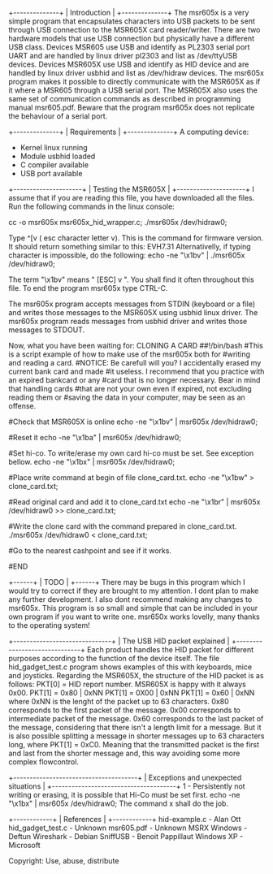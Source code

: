 +--------------+
| Introduction |
+--------------+
The msr605x is a very simple program that encapsulates characters
into USB packets to be sent through USB connection to the MSR605X card
reader/writer. There are two hardware models that use USB connection but
physically have a different USB class.
Devices MSR605 use USB and identify as PL2303 serial port UART and
are handled by linux driver pl2303 and list as /dev/ttyUSB devices.
Devices MSR605X use USB and identify as HID device and are handled by
linux driver usbhid and list as /dev/hidraw devices.
The msr605x program makes it possible to directly communicate
with the MSR605X as if it where a MSR605 through a USB serial port. 
The MSR605X also uses the same set of communication commands as described 
in programming manual msr605.pdf. Beware that the program msr605x does not
replicate the behaviour of a serial port.

+--------------+
| Requirements |
+--------------+
A computing device:
 - Kernel linux running
 - Module usbhid loaded
 - C compiler available
 - USB port available
 

+---------------------+
| Testing the MSR605X |
+---------------------+
I assume that if you are reading this file, you have downloaded all
the files. Run the following commands in the linux console:

cc -o msr605x msr605x_hid_wrapper.c; 
./msr605x /dev/hidraw0;

Type ^[v ( esc character letter v). This is the command for firmware 
version. It should return something similar to this: EVH7.31
Alternativelly, if typing character <ESC> is impossible, do the
following:
echo -ne "\x1bv" | ./msr605x /dev/hidraw0;

The term "\x1bv" means " [ESC] v ". You shall find it often throughout
this file. To end the program msr605x type CTRL-C.

The msr605x program accepts messages from STDIN (keyboard or a file) and writes
those messages to the MSR605X using usbhid linux driver.
The msr605x program reads messages from usbhid driver and writes those messages
to STDOUT.

Now, what you have been waiting for: CLONING A CARD
##!/bin/bash
#This is a script example of how to make use of the msr605x both for
#writing and reading a card.
#NOTICE: Be carefull will you? I accidentally erased my current bank card and made
#it useless. I recommend that you practice with an expired bankcard or any
#card that is no longer necessary. Bear in mind that handling cards
#that are not your own even if expired, not excluding reading them or
#saving the data in your computer, may be seen as an offense.

#Check that MSR605X is online
echo -ne "\x1bv" | msr605x /dev/hidraw0; 

#Reset it
echo -ne "\x1ba" | msr605x /dev/hidraw0;

#Set hi-co. To write/erase my own card hi-co must be set. See exception bellow.
echo -ne "\x1bx" | msr605x /dev/hidraw0;

#Place write command at begin of file clone_card.txt.
echo -ne "\x1bw" > clone_card.txt;

#Read original card and add it to clone_card.txt
echo -ne "\x1br" | msr605x /dev/hidraw0 >> clone_card.txt;

#Write the clone card with the command prepared in clone_card.txt.
./msr605x /dev/hidraw0 < clone_card.txt;

#Go to the nearest cashpoint and see if it works.

#END


+------+
| TODO |
+------+
There may be bugs in this program which I would try to correct if
they are brought to my attention. I dont plan to make any
further development. I also dont recommend making any changes to
msr605x. This program is so small and simple that can be included in
your own program if you want to write one. msr650x  works lovelly,
many thanks to the operating system!


+------------------------------+
| The USB HID packet explained |
+------------------------------+
Each product handles the HID packet for different purposes according
to the function of the device itself. The file hid_gadget_test.c program shows 
examples of this with keyboards, mice and joysticks.
Regarding the MSR605X, the structure of the HID packet is as follows:
PKT[0] = HID report number. MSR605X is happy with it always 0x00.
PKT[1] = 0x80 | 0xNN 
PKT[1] = 0X00 | 0xNN
PKT[1] = 0x60 | 0xNN where 0xNN is the lenght of the packet up to 63 characters.
0x80 corresponds to the first packet of the message.
0x00 corresponds to intermediate packet of the message.
0x60 corresponds to the last packet of the message, considering that
there isn't a length limit for a message.
But it is also possible splitting a message in shorter messages up to
63 characters long, where PKT[1] = 0xC0. Meaning that the transmitted packet 
is the first and last from the shorter message and, this way avoiding some 
more complex flowcontrol.


+--------------------------------------+
| Exceptions and unexpected situations |
+--------------------------------------+
1 - Persistently not writing or erasing, it is possible that Hi-Co must be set first.
echo -ne "\x1bx" | msr605x /dev/hidraw0;
The command <Esc> x shall do the job.


+------------+
| References |
+------------+
hid-example.c - Alan Ott
hid_gadget_test.c - Unknown
msr605.pdf - Unknown
MSRX Windows - Deftun
Wireshark - Debian
SniffUSB - Benoit Pappillaut
Windows XP - Microsoft

Copyright:
Use, abuse, distribute